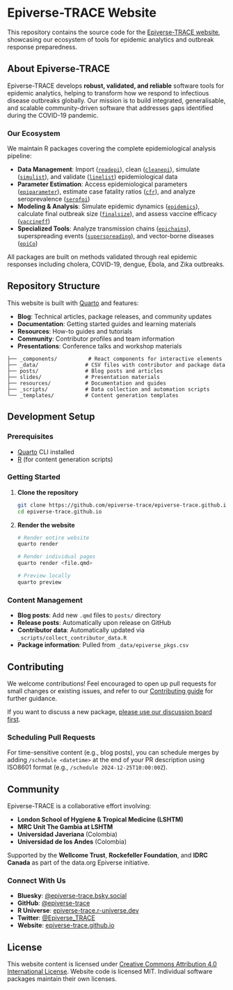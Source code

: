 # Epiverse-TRACE Website

This repository contains the source code for the [Epiverse-TRACE website](https://epiverse-trace.github.io), showcasing our ecosystem of tools for epidemic analytics and outbreak response preparedness.

## About Epiverse-TRACE

Epiverse-TRACE develops **robust, validated, and reliable** software tools for epidemic analytics, helping to transform how we respond to infectious disease outbreaks globally. Our mission is to build integrated, generalisable, and scalable community-driven software that addresses gaps identified during the COVID-19 pandemic.

### Our Ecosystem

We maintain R packages covering the complete epidemiological analysis pipeline:

- **Data Management**: Import ([`readepi`](https://epiverse-trace.github.io/readepi)), clean ([`cleanepi`](https://epiverse-trace.github.io/cleanepi)), simulate ([`simulist`](https://epiverse-trace.github.io/simulist)), and validate ([`linelist`](https://epiverse-trace.github.io/linelist)) epidemiological data
- **Parameter Estimation**: Access epidemiological parameters ([`epiparameter`](https://epiverse-trace.github.io/epiparameter)), estimate case fatality ratios ([`cfr`](https://epiverse-trace.github.io/cfr)), and analyze seroprevalence ([`serofoi`](https://epiverse-trace.github.io/serofoi))
- **Modeling & Analysis**: Simulate epidemic dynamics ([`epidemics`](https://epiverse-trace.github.io/epidemics)), calculate final outbreak size ([`finalsize`](https://epiverse-trace.github.io/finalsize)), and assess vaccine efficacy ([`vaccineff`](https://epiverse-trace.github.io/vaccineff))
- **Specialized Tools**: Analyze transmission chains ([`epichains`](https://epiverse-trace.github.io/epichains)), superspreading events ([`superspreading`](https://epiverse-trace.github.io/superspreading)), and vector-borne diseases ([`epiCo`](https://epiverse-trace.github.io/epiCo))

All packages are built on methods validated through real epidemic responses including cholera, COVID-19, dengue, Ebola, and Zika outbreaks.

## Repository Structure

This website is built with [Quarto](https://quarto.org/) and features:

- **Blog**: Technical articles, package releases, and community updates
- **Documentation**: Getting started guides and learning materials
- **Resources**: How-to guides and tutorials
- **Community**: Contributor profiles and team information
- **Presentations**: Conference talks and workshop materials

```
├── _components/          # React components for interactive elements
├── _data/               # CSV files with contributor and package data
├── posts/               # Blog posts and articles
├── slides/              # Presentation materials
├── resources/           # Documentation and guides
├── _scripts/            # Data collection and automation scripts
└── _templates/          # Content generation templates
```

## Development Setup

### Prerequisites

- [Quarto](https://quarto.org/docs/get-started/) CLI installed
- [R](https://cran.r-project.org/) (for content generation scripts)

### Getting Started

1. **Clone the repository**
   ```bash
   git clone https://github.com/epiverse-trace/epiverse-trace.github.io.git
   cd epiverse-trace.github.io
   ```

2. **Render the website**
   ```bash
   # Render entire website
   quarto render

   # Render individual pages
   quarto render <file.qmd>

   # Preview locally
   quarto preview
   ```

### Content Management

- **Blog posts**: Add new `.qmd` files to `posts/` directory
- **Release posts**: Automatically upon release on GitHub
- **Contributor data**: Automatically updated via `_scripts/collect_contributor_data.R`
- **Package information**: Pulled from `_data/epiverse_pkgs.csv`

## Contributing

We welcome contributions! Feel encouraged to open up pull requests for small changes or existing issues, and refer to our [Contributing guide](https://github.com/epiverse-trace/.github/blob/main/CONTRIBUTING.md) for further guidance.

If you want to discuss a new package, [please use our discussion board first](https://github.com/orgs/epiverse-trace/discussions).

### Scheduling Pull Requests
For time-sensitive content (e.g., blog posts), you can schedule merges by adding `/schedule <datetime>` at the end of your PR description using ISO8601 format (e.g., `/schedule 2024-12-25T10:00:00Z`).

## Community

Epiverse-TRACE is a collaborative effort involving:

- **London School of Hygiene & Tropical Medicine (LSHTM)**
- **MRC Unit The Gambia at LSHTM**
- **Universidad Javeriana** (Colombia)
- **Universidad de los Andes** (Colombia)

Supported by the **Wellcome Trust**, **Rockefeller Foundation**, and **IDRC Canada** as part of the data.org Epiverse initiative.

### Connect With Us

- **Bluesky**: [@epiverse-trace.bsky.social](https://bsky.app/profile/epiverse-trace.bsky.social)
- **GitHub**: [@epiverse-trace](https://github.com/epiverse-trace)
- **R Universe**: [epiverse-trace.r-universe.dev](https://epiverse-trace.r-universe.dev/packages)
- **Twitter**: [@Epiverse_TRACE](https://twitter.com/Epiverse_TRACE)
- **Website**: [epiverse-trace.github.io](https://epiverse-trace.github.io)

## License

This website content is licensed under [Creative Commons Attribution 4.0 International License](https://creativecommons.org/licenses/by/4.0/). Website code is licensed MIT. Individual software packages maintain their own licenses.
